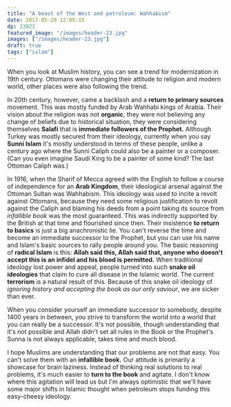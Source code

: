 ```yaml
---
title: "A beast of the West and petroleum: Wahhabism"
date: 2017-05-20 12:05:15
dp: 13823
featured_image: "/images/header-23.jpg"
images: ["/images/header-23.jpg"]
draft: true
tags: ["islam"]
---
```




When you look at Muslim history, you can see a trend for modernization in 19th
century. Ottomans were changing their attitude to religion and modern world,
other places were also following the trend.

In 20th century, however, came a backlash and a **return to primary sources**
movement. This was mostly funded by Arab Wahhabi kings of Arabia. Their vision
about the religion was not **organic**, they were not believing any change of
beliefs due to historical situation, they were considering themselves **Salafi**
that is **immediate followers of the Prophet.** Although Turkey was mostly secured
from their ideology, currently when you say **Sunni Islam** it's mostly understood
in terms of these people, unlike a century ago where the Sunni Caliph could also
be a painter or a composer. (Can you even imagine Saudi King to be a painter of
some kind? The last Ottoman Caliph was.)

In 1916, when the Sharif of Mecca agreed with the English to follow a course of
independence for an **Arab Kingdom**, their ideological arsenal against the
Ottoman Sultan was Wahhabism. This ideology was used to incite a revolt against
Ottomans, because they need some religious justification to revolt against the
Caliph and blaming his deeds from a point taking its source from *infallible
book* was the most guaranteed. This was indirectly supported by the British at
that time and flourished since then. Their insistence **to return to basics** is
just a big anachronistic lie. You can't reverse the time and become an immediate
successor to the Prophet, but you can use his name and Islam's basic sources to
rally people around you. The basic reasoning of **radical Islam** is this:
**Allah said this, Allah said that, anyone who doesn't accept this is an infidel
and his blood is permitted.** When traditional ideology lost power and appeal,
people turned into such **snake oil ideologies** that claim to cure all disease
in the Islamic world. The current **terrorism** is a natural result of this.
Because of this snake oil ideology of *ignoring history and accepting the book
as our only saviour*, we are sicker than ever.

When you consider yourself an immediate successor to somebody, despite 1400
years in between, you strive to transform the world into a world that you can
really be a successor. It's not possible, though understanding that it's not
possible and Allah didn't set all rules in the Book or the Prophet's Sunna is
not always applicable, takes time and much blood.

I hope Muslims are understanding that our problems are not that easy. You can't
solve them with an **infallible book.** Our attitude is primarily a showcase for
brain laziness. Instead of thinking real solutions to real problems, it's much
easier to **turn to the book** and agitate. I don't know where this agitation
will lead us but I'm always optimistic that we'll have some major shifts in
Islamic thought when petroleum stops funding this easy-cheesy ideology.


